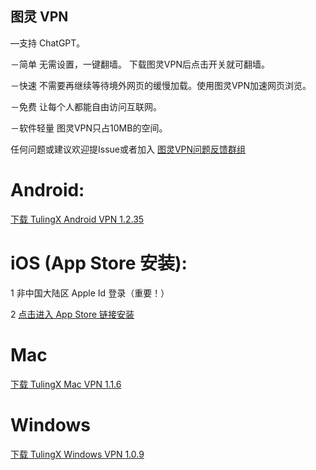 ## 图灵 VPN 

—支持 ChatGPT。

－简单 无需设置，一键翻墙。 下载图灵VPN后点击开关就可翻墙。

－快速 不需要再继续等待境外网页的缓慢加载。使用图灵VPN加速网页浏览。

－免费 让每个人都能自由访问互联网。

－软件轻量 图灵VPN只占10MB的空间。

任何问题或建议欢迎提Issue或者加入 [图灵VPN问题反馈群组](https://t.me/joinchat/hQIgjjh2XnNiNzU1)


# Android:

[下载 TulingX Android VPN 1.2.35](https://f002.backblazeb2.com/file/tulingx/Android/ReleaseNew/iturling.apk) 

# iOS (App Store 安装):

   1 非中国大陆区 Apple Id 登录（重要！） 
      
   2 [点击进入 App Store 链接安装](https://apps.apple.com/us/app/tulingx-proxy/id1535431878)

# Mac
[下载 TulingX Mac VPN 1.1.6](https://f002.backblazeb2.com/file/tulingx/Mac/ReleaseNew/TulingX.dmg) 


# Windows
[下载 TulingX Windows VPN 1.0.9](https://f002.backblazeb2.com/file/tulingx/Windows/tulingx_setup.exe)

